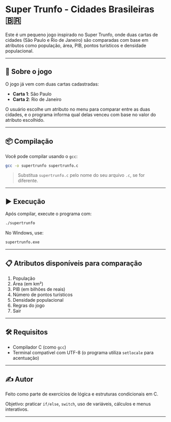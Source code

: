 # Super Trunfo - Cidades Brasileiras 🇧🇷

Este é um pequeno jogo inspirado no Super Trunfo, onde duas cartas de cidades (São Paulo e Rio de Janeiro) são comparadas com base em atributos como população, área, PIB, pontos turísticos e densidade populacional.

---

## 🧠 Sobre o jogo

O jogo já vem com duas cartas cadastradas:

- **Carta 1**: São Paulo  
- **Carta 2**: Rio de Janeiro

O usuário escolhe um atributo no menu para comparar entre as duas cidades, e o programa informa qual delas venceu com base no valor do atributo escolhido.

---

## 📦 Compilação

Você pode compilar usando o `gcc`:

```bash
gcc -o supertrunfo supertrunfo.c
```

> Substitua `supertrunfo.c` pelo nome do seu arquivo `.c`, se for diferente.

---

## ▶️ Execução

Após compilar, execute o programa com:

```bash
./supertrunfo
```

No Windows, use:

```cmd
supertrunfo.exe
```

---

## 📋 Atributos disponíveis para comparação

1. População  
2. Área (em km²)  
3. PIB (em bilhões de reais)  
4. Número de pontos turísticos  
5. Densidade populacional  
6. Regras do jogo  
7. Sair

---

## 🛠️ Requisitos

- Compilador C (como `gcc`)
- Terminal compatível com UTF-8 (o programa utiliza `setlocale` para acentuação)

---

## ✍️ Autor

Feito como parte de exercícios de lógica e estruturas condicionais em C.

Objetivo: praticar `if/else`, `switch`, uso de variáveis, cálculos e menus interativos.

---
